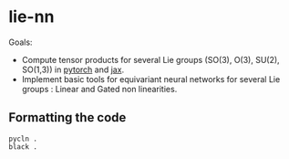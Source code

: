 # lie-nn

Goals:
* Compute tensor products for several Lie groups (SO(3), O(3), SU(2), SO(1,3)) in [pytorch](https://github.com/pytorch/pytorch) and [jax](https://github.com/google/jax).
* Implement basic tools for equivariant neural networks for several Lie groups : Linear and Gated non linearities.

## Formatting the code

```
pycln .
black .
```
